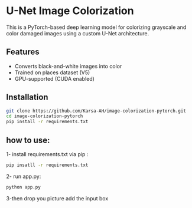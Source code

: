# U-Net Image Colorization

This is a PyTorch-based deep learning model for colorizing grayscale and color damaged images using a custom U-Net architecture.

## Features

- Converts black-and-white images into color
- Trained on places dataset (V5)
- GPU-supported (CUDA enabled)

## Installation

```bash
git clone https://github.com/Karsa-AH/image-colorization-pytorch.git
cd image-colorization-pytorch
pip install -r requirements.txt
```
## how to use:

1- install requirements.txt via pip :
```bash
pip insatll -r requirements.txt
```

2-
run app.py:
```bash
python app.py
```

3-then drop you picture add the input box
